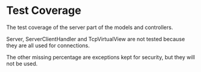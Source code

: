 # Test Coverage



The test coverage of the server part of the models and controllers.

Server, ServerClientHandler and TcpVirtualView are not tested because they are all used for connections.

The other missing percentage are exceptions kept for security, but they will not be used.
